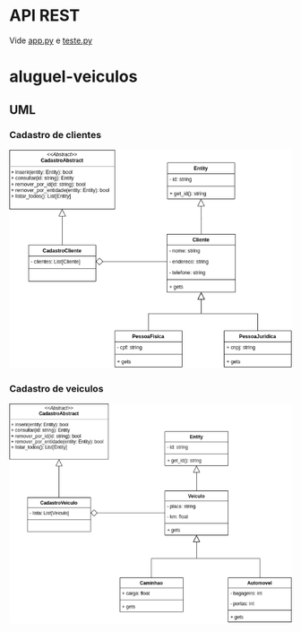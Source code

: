 # API REST

Vide <a href="https://github.com/thaifurforo/codigo-s/blob/main/ENCONTRO31-02-06-2022/app.py" target="_blank">app.py</a> e <a href="https://github.com/thaifurforo/codigo-s/blob/main/ENCONTRO31-02-06-2022/teste.py" target="_blank">teste.py</a>

# aluguel-veiculos

## UML 

### Cadastro de clientes

![Cliente](docs/imagens/clientes.png)


### Cadastro de veiculos

![Veiculo](docs/imagens/veiculos.png)

